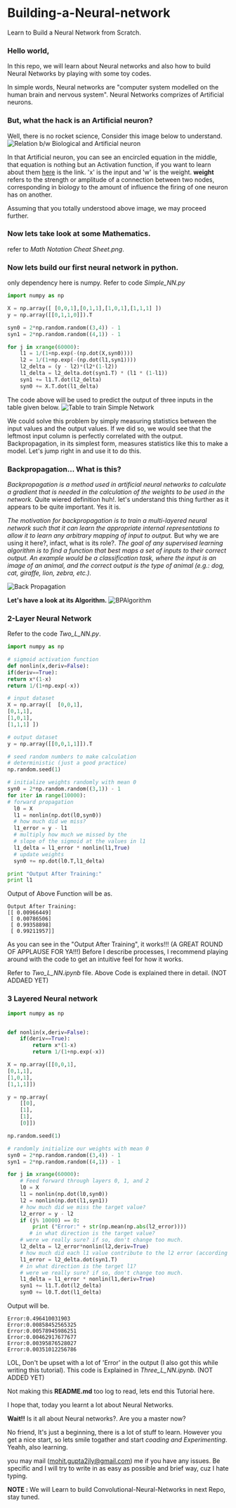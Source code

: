 # Building-a-Neural-network
Learn to Build a Neural Network from Scratch.

### Hello world,
In this repo, we will learn about Neural networks and also how to build Neural Networks by playing with some toy codes.

In simple words, Neural networks are "computer system modelled on the human brain and nervous system".
Neural Networks comprizes of Artificial neurons. 

### But, what the hack is an Artificial neuron?
Well, there is no rocket science,
Consider this image below to understand.
![Relation b/w Biological and Artificial neuron](Images/neuron.png)

In that Artificial neuron, you can see an encircled equation in the middle, that equation is nothing but an Activation function, if you want to learn about them [here](https://github.com/Optimist-Prime/A-Story-of-Activation-Functions) is the link.
'x' is the input and 'w' is the weight. __weight__ refers to the strength or amplitude of a connection between two nodes, corresponding in biology to the amount of influence the firing of one neuron has on another.

Assuming that you totally understood above image, we may proceed further.

### Now lets take look at some Mathematics.

refer to _Math Notation Cheat Sheet.png_.

### Now lets build our first neural network in python.
only dependency here is numpy.
Refer to code _Simple_NN.py_

```python
import numpy as np

X = np.array([ [0,0,1],[0,1,1],[1,0,1],[1,1,1] ])
y = np.array([[0,1,1,0]]).T

syn0 = 2*np.random.random((3,4)) - 1
syn1 = 2*np.random.random((4,1)) - 1

for j in xrange(60000):
    l1 = 1/(1+np.exp(-(np.dot(X,syn0))))
    l2 = 1/(1+np.exp(-(np.dot(l1,syn1))))
    l2_delta = (y - l2)*(l2*(1-l2))
    l1_delta = l2_delta.dot(syn1.T) * (l1 * (1-l1))
    syn1 += l1.T.dot(l2_delta)
    syn0 += X.T.dot(l1_delta)
```
The code above will be used to predict the output of three inputs in the table given below.
![Table to train Simple Network](Images/Table1.PNG)

We could solve this problem by simply measuring statistics between the input values and the output values. If we did so, we would see 
that the leftmost input column is perfectly correlated with the output. Backpropagation, in its simplest form, measures statistics like
this to make a model. Let's jump right in and use it to do this.

### Backpropagation... What is this? 
_Backpropagation is a method used in artificial neural networks to calculate a gradient that is needed in the calculation of the weights to be used in the network._ Quite wiered definition huh!. let's understand this thing further as it appears to be quite important. Yes it is.

_The motivation for backpropagation is to train a multi-layered neural network such that it can learn the appropriate internal representations to allow it to learn any arbitrary mapping of input to output._
But why we are using it here?, infact, what is its role?.
_The goal of any supervised learning algorithm is to find a function that best maps a set of inputs to their correct output. An example would be a classification task, where the input is an image of an animal, and the correct output is the type of animal (e.g.: dog, cat, giraffe, lion, zebra, etc.)._

![Back Propagation](Images/BPN.PNG)

__Let's have a look at its Algorithm.__
![BPAlgorithm](Images/Backpropagation.PNG)


### 2-Layer Neural Network

Refer to the code _Two_L_NN.py_.
```python
import numpy as np

# sigmoid activation function
def nonlin(x,deriv=False):
if(deriv==True):
return x*(1-x)
return 1/(1+np.exp(-x))

# input dataset
X = np.array([  [0,0,1],
[0,1,1],
[1,0,1],
[1,1,1] ])

# output dataset           
y = np.array([[0,0,1,1]]).T

# seed random numbers to make calculation
# deterministic (just a good practice)
np.random.seed(1)

# initialize weights randomly with mean 0
syn0 = 2*np.random.random((3,1)) - 1
for iter in range(10000):
# forward propagation
  l0 = X
  l1 = nonlin(np.dot(l0,syn0))
  # how much did we miss?
  l1_error = y - l1
  # multiply how much we missed by the
  # slope of the sigmoid at the values in l1
  l1_delta = l1_error * nonlin(l1,True)
  # update weights
  syn0 += np.dot(l0.T,l1_delta)

print "Output After Training:"
print l1
```

Output of Above Function will be as.
```
Output After Training:
[[ 0.00966449]
 [ 0.00786506]
 [ 0.99358898]
 [ 0.99211957]]
```

As you can see in the "Output After Training", it works!!! (A GREAT ROUND OF APPLAUSE FOR YA!!!) Before I describe processes, 
I recommend playing around with the code to get an intuitive feel for how it works.

Refer to _Two_L_NN.ipynb_ file. Above Code is explained there in detail. (NOT ADDAED YET)

### 3 Layered Neural network

```python
import numpy as np


def nonlin(x,deriv=False):
    if(deriv==True):
        return x*(1-x)
        return 1/(1+np.exp(-x))

X = np.array([[0,0,1],
[0,1,1],
[1,0,1],
[1,1,1]])

y = np.array(
    [[0],
    [1],
    [1],
    [0]])

np.random.seed(1)

# randomly initialize our weights with mean 0
syn0 = 2*np.random.random((3,4)) - 1
syn1 = 2*np.random.random((4,1)) - 1

for j in xrange(60000):
    # Feed forward through layers 0, 1, and 2
    l0 = X
    l1 = nonlin(np.dot(l0,syn0))
    l2 = nonlin(np.dot(l1,syn1))
    # how much did we miss the target value?
    l2_error = y - l2
    if (j% 10000) == 0:
        print ("Error:" + str(np.mean(np.abs(l2_error))))
       # in what direction is the target value?
    # were we really sure? if so, don't change too much.
    l2_delta = l2_error*nonlin(l2,deriv=True)
    # how much did each l1 value contribute to the l2 error (according to the weights)?
    l1_error = l2_delta.dot(syn1.T)
    # in what direction is the target l1?
    # were we really sure? if so, don't change too much.
    l1_delta = l1_error * nonlin(l1,deriv=True)
    syn1 += l1.T.dot(l2_delta)
    syn0 += l0.T.dot(l1_delta)
```

Output will be.

```
Error:0.496410031903
Error:0.00858452565325
Error:0.00578945986251
Error:0.00462917677677
Error:0.00395876528027
Error:0.00351012256786
```
LOL, Don't be upset with a lot of 'Error' in the output (I also got this while writing this tutorial).
This code is Explained in _Three_L_NN.ipynb_.   (NOT ADDED YET)

Not making this __README.md__ too log to read, lets end this Tutorial here.

I hope that, today you learnt a lot about Neural Networks. 

__Wait!!__ Is it all about Neural networks?.
Are you a master now?

No friend, It's just a beginning, there is a lot of stuff to learn. However you get a nice start, so lets smile togather and start _coading and Experimenting_. Yeahh, also learning.

you may mail (mohit.gupta2jly@gmail.com) me if you have any issues. Be specific and I will try to write in as easy as possible and brief way, cuz I hate typing.

__NOTE :__ We will Learn to build Convolutional-Neural-Networks in next Repo, stay tuned.

